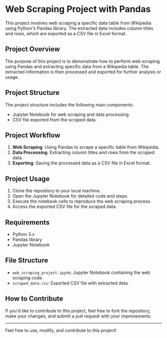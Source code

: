 # Web Scraping Project with Pandas

This project involves web scraping a specific data table from Wikipedia using Python's Pandas library. The extracted data includes column titles and rows, which are exported as a CSV file in Excel format.

## Project Overview

The purpose of this project is to demonstrate how to perform web scraping using Pandas and extracting specific data from a Wikipedia table. The extracted information is then processed and exported for further analysis or usage.

## Project Structure

The project structure includes the following main components:
- Jupyter Notebook for web scraping and data processing.
- CSV file exported from the scraped data.

## Project Workflow

1. **Web Scraping**: Using Pandas to scrape a specific table from Wikipedia.
2. **Data Processing**: Extracting column titles and rows from the scraped data.
3. **Exporting**: Saving the processed data as a CSV file in Excel format.

## Project Usage

1. Clone the repository to your local machine.
2. Open the Jupyter Notebook for detailed code and steps.
3. Execute the notebook cells to reproduce the web scraping process.
4. Access the exported CSV file for the scraped data.

## Requirements

- Python 3.x
- Pandas library
- Jupyter Notebook

## File Structure

- `web_scraping_project.ipynb`: Jupyter Notebook containing the web scraping code.
- `scraped_data.csv`: Exported CSV file with extracted data.

## How to Contribute

If you'd like to contribute to this project, feel free to fork the repository, make your changes, and submit a pull request with your improvements.

---

Feel free to use, modify, and contribute to this project!
